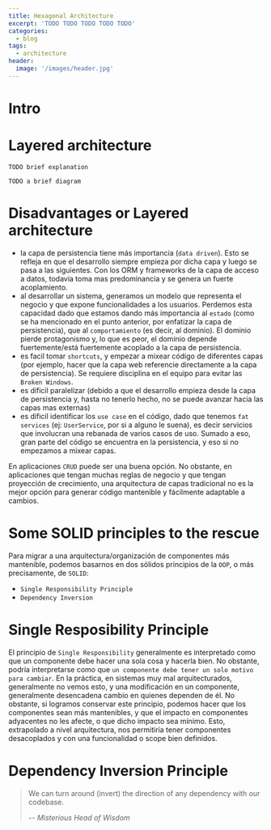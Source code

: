 ```yaml
---
title: Hexagonal Architecture
excerpt: 'TODO TODO TODO TODO TODO'
categories:
  - blog
tags:
  - architecture
header:
  image: '/images/header.jpg'
---
```


# Intro

# Layered architecture

`TODO brief explanation`

`TODO a brief diagram`

# Disadvantages or Layered architecture

- la capa de persistencia tiene más importancia (`data driven`). Esto se refleja en que el desarrollo siempre empieza por dicha capa y luego se pasa a las siguientes. Con los ORM y frameworks de la capa de acceso a datos, todavía toma mas predominancia y se genera un fuerte acoplamiento.
- al desarrollar un sistema, generamos un modelo que representa el negocio y que expone funcionalidades a los usuarios. Perdemos esta capacidad dado que estamos dando más importancia al `estado` (como se ha mencionado en el punto anterior, por enfatizar la capa de persistencia), que al `comportamiento` (es decir, al dominio). El dominio pierde protagonismo y, lo que es peor, el dominio depende fuertemente/está fuertemente acoplado a la capa de persistencia.
- es facil tomar `shortcuts`, y empezar a mixear código de diferentes capas (por ejemplo, hacer que la capa web referencie directamente a la capa de persistencia). Se requiere disciplina en el equipo para evitar las `Broken Windows`.
- es dificil paralelizar (debido a que el desarrollo empieza desde la capa de persistencia y, hasta no tenerlo hecho, no se puede avanzar hacia las capas mas externas)
- es dificil identificar los `use case` en el código, dado que tenemos `fat services` (ej: `UserService`, por si a alguno le suena), es decir servicios que involucran una rebanada de varios casos de uso. Sumado a eso, gran parte del código se encuentra en la persistencia, y eso si no empezamos a mixear capas.

En aplicaciones `CRUD` puede ser una buena opción. No obstante, en aplicaciones que tengan muchas reglas de negocio y que tengan proyección de crecimiento, una arquitectura de capas tradicional no es la mejor opción para generar código mantenible y fácilmente adaptable a cambios.

# Some SOLID principles to the rescue

Para migrar a una arquitectura/organización de componentes más mantenible, podemos basarnos en dos sólidos principios de la `OOP`, o más precisamente, de `SOLID`:

- `Single Responsibility Principle`
- `Dependency Inversion`

# Single Resposibility Principle

El principio de `Single Responsibility` generalmente es interpretado como que un componente debe hacer una sola cosa y hacerla bien. No obstante, podría interpretarse como que `un componente debe tener un solo motivo para cambiar`. En la práctica, en sistemas muy mal arquitecturados, generalmente no vemos esto, y una modificación en un componente, generalmente desencadena cambio en quienes dependen de él. No obstante, si logramos conservar este principio, podemos hacer que los componentes sean más mantenibles, y que el impacto en componentes adyacentes no les afecte, o que dicho impacto sea mínimo. Esto, extrapolado a nivel arquitectura, nos permitiría tener componentes desacoplados y con una funcionalidad o scope bien definidos.

# Dependency Inversion Principle

> We can turn around (invert) the direction of any dependency with our codebase.
>
> -- <cite>Misterious Head of Wisdom</cite>